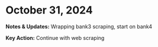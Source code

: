 # October 31, 2024

**Notes & Updates:** Wrapping bank3 scraping, start on bank4

**Key Action:** Continue with web scraping